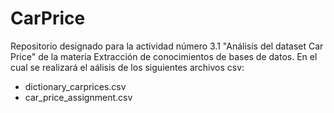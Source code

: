 # CarPrice
Repositorio designado para la actividad número 3.1 "Análisis del dataset Car Price" de la materia Extracción de conocimientos de bases de datos. En el cual se realizará el aálisis de los siguientes archivos csv:
* dictionary_carprices.csv
* car_price_assignment.csv
